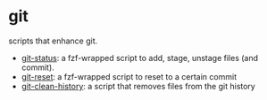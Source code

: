 # git

scripts that enhance git.

* [git-status](git-status): a fzf-wrapped script to add, stage, unstage files (and commit).
* [git-reset](git-reset): a fzf-wrapped script to reset to a certain commit
* [git-clean-history](git-clean-history): a script that removes files from the
  git history
